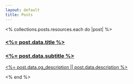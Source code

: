 ```yaml
---
layout: default
title: Posts
---
```


<section class="section">
  <% collections.posts.resources.each do |post| %>
    <a href="<%= post.relative_url %>" class="">
    <article class="box post-summary">
      <h1 class="title is-4"><%= post.data.title %></h1>
      <h1 class="subtitle is-6"><%= post.data.subtitle %></h1>
      <p><%= post.data.og_description || post.data.description %></p>
    </article>
    </a>
  <% end %>
</section>

